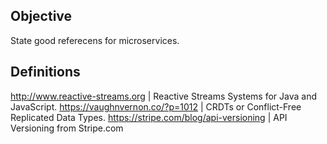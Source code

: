 ## Objective
State good referecens for microservices.

## Definitions
http://www.reactive-streams.org | Reactive Streams Systems for Java and JavaScript.
https://vaughnvernon.co/?p=1012 | CRDTs or Conflict-Free Replicated Data Types.
https://stripe.com/blog/api-versioning | API Versioning from Stripe.com
